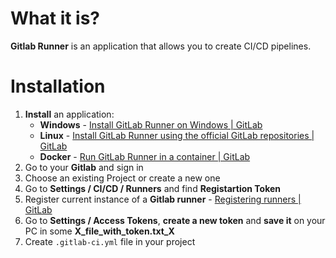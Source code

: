 #               What it is?

**Gitlab Runner** is an application that allows you to create CI/CD pipelines.







#            Installation

1. **Install** an application:
	- **Windows** - [Install GitLab Runner on Windows | GitLab](https://docs.gitlab.com/runner/install/windows.html)
	- **Linux** - [Install GitLab Runner using the official GitLab repositories | GitLab](https://docs.gitlab.com/runner/install/linux-repository.html)
	- **Docker** - [Run GitLab Runner in a container | GitLab](https://docs.gitlab.com/runner/install/docker.html)
2. Go to your **Gitlab** and sign in
3. Choose an existing Project or create a new one
4. Go to **Settings / CI/CD / Runners** and find **Registartion Token**
5. Register current instance of a **Gitlab runner** - [Registering runners | GitLab](https://docs.gitlab.com/runner/register/index.html)
6. Go to **Settings / Access Tokens**, **create a new token** and **save it** on your PC in some **X_file_with_token.txt_X**
7. Create `.gitlab-ci.yml` file in your project